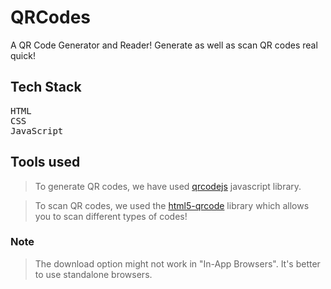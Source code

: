 # QRCodes

A QR Code Generator and Reader! Generate as well as scan QR codes real quick!

## Tech Stack

<pre>
HTML
CSS
JavaScript
</pre>

## Tools used

> To generate QR codes, we have used [qrcodejs](https://davidshimjs.github.io/qrcodejs/) javascript library.

> To scan QR codes, we used the [html5-qrcode](https://github.com/mebjas/html5-qrcode) library which allows you to scan different types of codes!

### Note

> The download option might not work in "In-App Browsers". It's better to use standalone browsers.
